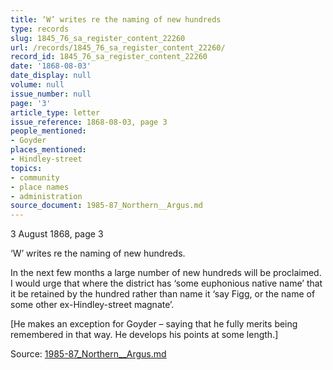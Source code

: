 ```yaml
---
title: ‘W’ writes re the naming of new hundreds
type: records
slug: 1845_76_sa_register_content_22260
url: /records/1845_76_sa_register_content_22260/
record_id: 1845_76_sa_register_content_22260
date: '1868-08-03'
date_display: null
volume: null
issue_number: null
page: '3'
article_type: letter
issue_reference: 1868-08-03, page 3
people_mentioned:
- Goyder
places_mentioned:
- Hindley-street
topics:
- community
- place names
- administration
source_document: 1985-87_Northern__Argus.md
---
```


3 August 1868, page 3

‘W’ writes re the naming of new hundreds.

In the next few months a large number of new hundreds will be proclaimed.  I would urge that where the district has ‘some euphonious native name’ that it be retained by the hundred rather than name it ‘say Figg, or the name of some other ex-Hindley-street magnate’.  

[He makes an exception for Goyder – saying that he fully merits being remembered in that way.  He develops his points at some length.]

Source: [1985-87_Northern__Argus.md](/downloads/markdown/1985-87_Northern__Argus.md)
